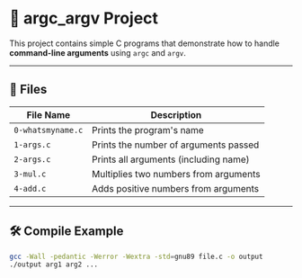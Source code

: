 # 📌 argc_argv Project

This project contains simple C programs that demonstrate how to handle **command-line arguments** using `argc` and `argv`.

---

## 📁 Files

| File Name       | Description                               |
|-----------------|-------------------------------------------|
| `0-whatsmyname.c` | Prints the program's name                |
| `1-args.c`        | Prints the number of arguments passed   |
| `2-args.c`        | Prints all arguments (including name)   |
| `3-mul.c`         | Multiplies two numbers from arguments   |
| `4-add.c`         | Adds positive numbers from arguments    |

---

## 🛠️ Compile Example

```bash
gcc -Wall -pedantic -Werror -Wextra -std=gnu89 file.c -o output
./output arg1 arg2 ...

